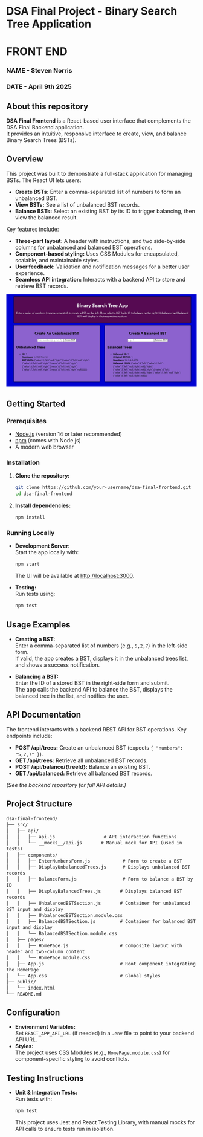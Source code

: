 # DSA Final Project - Binary Search Tree Application
# FRONT END
### NAME - Steven Norris
### DATE - April 9th 2025

## About this repository

**DSA Final Frontend** is a React-based user interface that complements the DSA Final Backend application.  
It provides an intuitive, responsive interface to create, view, and balance Binary Search Trees (BSTs).

## Overview

This project was built to demonstrate a full-stack application for managing BSTs. The React UI lets users:
- **Create BSTs:** Enter a comma-separated list of numbers to form an unbalanced BST.
- **View BSTs:** See a list of unbalanced BST records.
- **Balance BSTs:** Select an existing BST by its ID to trigger balancing, then view the balanced result.

Key features include:
- **Three-part layout:** A header with instructions, and two side-by-side columns for unbalanced and balanced BST operations.
- **Component-based styling:** Uses CSS Modules for encapsulated, scalable, and maintainable styles.
- **User feedback:** Validation and notification messages for a better user experience.
- **Seamless API integration:** Interacts with a backend API to store and retrieve BST records.

![Screenshot](BSTproof.jpg)

## Getting Started

### Prerequisites
- [Node.js](https://nodejs.org/) (version 14 or later recommended)
- [npm](https://www.npmjs.com/) (comes with Node.js)
- A modern web browser

### Installation
1. **Clone the repository:**
   ```bash
   git clone https://github.com/your-username/dsa-final-frontend.git
   cd dsa-final-frontend
   ```
2. **Install dependencies:**
   ```bash
   npm install
   ```

### Running Locally
- **Development Server:**  
  Start the app locally with:
  ```bash
  npm start
  ```  
  The UI will be available at [http://localhost:3000](http://localhost:3000).

- **Testing:**  
  Run tests using:
  ```bash
  npm test
  ```

## Usage Examples

- **Creating a BST:**  
  Enter a comma-separated list of numbers (e.g., `5,2,7`) in the left-side form.  
  If valid, the app creates a BST, displays it in the unbalanced trees list, and shows a success notification.

- **Balancing a BST:**  
  Enter the ID of a stored BST in the right-side form and submit.  
  The app calls the backend API to balance the BST, displays the balanced tree in the list, and notifies the user.

## API Documentation

The frontend interacts with a backend REST API for BST operations. Key endpoints include:
- **POST /api/trees:** Create an unbalanced BST (expects `{ "numbers": "5,2,7" }`).
- **GET /api/trees:** Retrieve all unbalanced BST records.
- **POST /api/balance/{treeId}:** Balance an existing BST.
- **GET /api/balanced:** Retrieve all balanced BST records.

*(See the backend repository for full API details.)*

## Project Structure

```
dsa-final-frontend/
├── src/
│   ├── api/
│   │   ├── api.js                  # API interaction functions
│   │   └── __mocks__/api.js       # Manual mock for API (used in tests)
│   ├── components/
│   │   ├── EnterNumbersForm.js            # Form to create a BST
│   │   ├── DisplayUnbalancedTrees.js      # Displays unbalanced BST records
│   │   ├── BalanceForm.js                 # Form to balance a BST by ID
│   │   ├── DisplayBalancedTrees.js       # Displays balanced BST records
│   │   ├── UnbalancedBSTSection.js       # Container for unbalanced BST input and display
│   │   ├── UnbalancedBSTSection.module.css
│   │   ├── BalancedBSTSection.js         # Container for balanced BST input and display
│   │   └── BalancedBSTSection.module.css
│   ├── pages/
│   │   ├── HomePage.js                   # Composite layout with header and two-column content
│   │   └── HomePage.module.css
│   ├── App.js                            # Root component integrating the HomePage
│   └── App.css                           # Global styles
├── public/
│   └── index.html
└── README.md
```

## Configuration

- **Environment Variables:**  
  Set `REACT_APP_API_URL` (if needed) in a `.env` file to point to your backend API URL.
- **Styles:**  
  The project uses CSS Modules (e.g., `HomePage.module.css`) for component-specific styling to avoid conflicts.

## Testing Instructions

- **Unit & Integration Tests:**  
  Run tests with:
  ```bash
  npm test
  ```
  This project uses Jest and React Testing Library, with manual mocks for API calls to ensure tests run in isolation.



